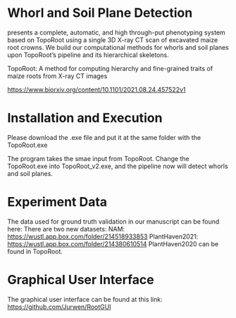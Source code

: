 # Whorl and Soil Plane Detection


presents a complete, automatic, and high through-put phenotyping system based on TopoRoot using a single 3D X-ray CT scan of excavated maize root crowns. We build our computational methods for whorls and soil planes upon TopoRoot’s pipeline and its hierarchical skeletons. 

TopoRoot: A method for computing hierarchy and fine-grained traits of maize roots from X-ray CT images

https://www.biorxiv.org/content/10.1101/2021.08.24.457522v1

# Installation and Execution

Please download the .exe file and put it at the same folder with the TopoRoot.exe

The program takes the smae input from TopoRoot. Change the TopoRoot.exe into TopoRoot_v2.exe, and the pipeline now will detect whorls and soil planes.

# Experiment Data

The data used for ground truth validation in our manuscript can be found here:
There are two new datasets: 
NAM: https://wustl.app.box.com/folder/214518933853
PlantHaven2021: https://wustl.app.box.com/folder/214380610514
PlantHaven2020 can be found in TopoRoot.

# Graphical User Interface

The graphical user interface can be found at this link: 
https://github.com/Jurwen/RootGUI


